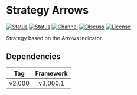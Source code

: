 # Strategy Arrows

[![Status][gha-image-check-master]][gha-link-check-master]
[![Status][gha-image-compile-master]][gha-link-compile-master]
[![Channel][tg-channel-image]][tg-channel-link]
[![Discuss][gh-discuss-badge]][gh-discuss-link]
[![License][license-image]][license-link]

Strategy based on the Arrows indicator.

## Dependencies

| Tag      | Framework |
|:--------:|:---------:|
| v2.000   | v3.000.1  |

<!-- Named links -->

[gh-discuss-badge]: https://img.shields.io/badge/Discussions-Q&A-blue.svg?logo=github
[gh-discuss-link]: https://github.com/EA31337/EA31337-Strategies/discussions

[gha-link-check-master]: https://github.com/EA31337/Strategy-Arrows/actions?query=workflow:Check+branch%3Amaster
[gha-image-check-master]: https://github.com/EA31337/Strategy-Arrows/workflows/Check/badge.svg?branch=master
[gha-link-compile-master]: https://github.com/EA31337/Strategy-Arrows/actions?query=workflow:Compile+branch%3Amaster
[gha-image-compile-master]: https://github.com/EA31337/Strategy-Arrows/workflows/Compile/badge.svg?branch=master

[tg-channel-image]: https://img.shields.io/badge/Telegram-join-0088CC.svg?logo=telegram
[tg-channel-link]: https://t.me/EA31337

[license-image]: https://img.shields.io/github/license/EA31337/EA31337-Strategies.svg
[license-link]: https://tldrlegal.com/license/gnu-general-public-license-v3-(gpl-3)
